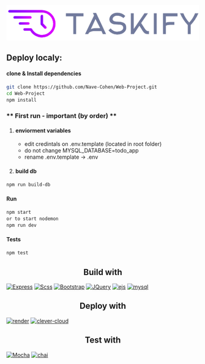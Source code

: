 <div align="center">
  <a href="https://taskify-5s0t.onrender.com/">
    <img src="public/images/logo.png">
  </a>
</div>

## Deploy localy:

#### clone & Install dependencies

```sh
git clone https://github.com/Nave-Cohen/Web-Project.git
cd Web-Project
npm install
```

### \*\* First run - important (by order) \*\*

1. #### enviorment variables

   - edit credintals on .env.template (located in root folder)
   - do not change MYSQL_DATABASE=todo_app
   - rename .env.template -> .env

1. #### build db

```sh
npm run build-db
```

#### Run

```sh
npm start
or to start nodemon
npm run dev
```

#### Tests

```sh
npm test
```

<h2 style="text-align: center"> Build with</h2>

[![Express][Express.js]][Express-url]
[![Scss][sass.com]][sass-url]
[![Bootstrap][Bootstrap.com]][Bootstrap-url]
[![JQuery][JQuery.com]][JQuery-url]
[![ejs][ejs.com]][ejs-url]
[![mysql][mysql.com]][mysql-url]

<h2 style="text-align: center">Deploy with</h2>

[![render][render.com]][render-url]
[![clever-cloud][clever-cloud.com]][clever-cloud-url]

<h2 style="text-align: center">Test with</h2>

[![Mocha][mocha.js]][mocha-url]
[![chai][chai.js]][chai-url]

[mocha.js]: https://img.shields.io/badge/Mocha-000000?style=for-the-badge&logo=mocha&logoColor=white&color=%238D6748
[mocha-url]: https://mochajs.org/
[chai.js]: https://img.shields.io/badge/chai-000000?style=for-the-badge&logo=chai&logoColor=white&color=%FFA500
[chai-url]: https://www.chaijs.com/
[Express.js]: https://img.shields.io/badge/Express-000000?style=for-the-badge&logo=express&logoColor=black&color=white
[Express-url]: https://expressjs.com/
[sass.com]: https://img.shields.io/badge/Scss-000000?style=for-the-badge&logo=sass&logoColor=white&color=%23CC6699
[sass-url]: https://sass-lang.com
[render.com]: https://img.shields.io/badge/render-000000?style=for-the-badge&logo=render&logoColor=white&color=%2346E3B7
[render-url]: https://render.com/
[Bootstrap.com]: https://img.shields.io/badge/Bootstrap-563D7C?style=for-the-badge&logo=bootstrap&logoColor=white
[Bootstrap-url]: https://getbootstrap.com
[JQuery.com]: https://img.shields.io/badge/jQuery-0769AD?style=for-the-badge&logo=jquery&logoColor=white
[JQuery-url]: https://jquery.com
[ejs.com]: https://img.shields.io/badge/Ejs-000000?style=for-the-badge&logo=data%3Aimage%2Fpng%3Bbase64%2CiVBORw0KGgoAAAANSUhEUgAAABIAAAAKCAQAAAATQsYqAAAACXBIWXMAAA7DAAAOwwHHb6hkAAAAGXRFWHRTb2Z0d2FyZQB3d3cuaW5rc2NhcGUub3Jnm%2B48GgAAANRJREFUGBkFwTFLFAAAgNHvKoNAAqeDpggnodEplFvbXINAXBxDKIdoqDiI%2FoSiNLgKRuNBujoIbRKXY0jFgYNQ1Ou9JMlNT72VgbGpPXfktjO8SXLLunMcyAhbZl7Ie5yay5wNX8FnKzLCMzPbVvx1bUmZ4p%2BPHkky8M6FD4ameC4FJu5LkiTZxbEbUsZm%2BG3HoiTJGq48kJQseO0X%2FngpydAlNj00cWI5Se565YcDSY7wycCpiUMXSZLMG0k28dM9%2BeLQvu9JkiRZdIUnklXnvnn8H%2Fnr%2BNt30SffAAAAAElFTkSuQmCC&logoColor=white&color=red
[ejs-url]: https://ejs.com
[clever-cloud.com]: https://img.shields.io/badge/clever_cloud-000000?style=for-the-badge&logoColor=white&color=blue
[clever-cloud-url]: https://www.clever-cloud.com/deploy-cloud-managed-mysql
[mysql.com]: https://img.shields.io/badge/mysql-000000?style=for-the-badge&logo=mysql&logoColor=white&color=%234479A1
[mysql-url]: https://www.mysql.com/
